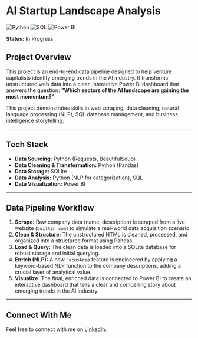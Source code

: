 # AI Startup Landscape Analysis

![Python](https://img.shields.io/badge/Python-3776AB?style=for-the-badge&logo=python&logoColor=white)
![SQL](https://img.shields.io/badge/SQLite-003B57?style=for-the-badge&logo=sqlite&logoColor=white)
![Power BI](https://img.shields.io/badge/Power%20BI-F2C811?style=for-the-badge&logo=powerbi&logoColor=black)

**Status:** In Progress


## Project Overview

This project is an end-to-end data pipeline designed to help venture capitalists identify emerging trends in the AI industry. It transforms unstructured web data into a clear, interactive Power BI dashboard that answers the question: **"Which sectors of the AI landscape are gaining the most momentum?"**

This project demonstrates skills in web scraping, data cleaning, natural language processing (NLP), SQL database management, and business intelligence storytelling.

---
## Tech Stack

* **Data Sourcing:** Python (Requests, BeautifulSoup)
* **Data Cleaning & Transformation:** Python (Pandas)
* **Data Storage:** SQLite
* **Data Analysis:** Python (NLP for categorization), SQL
* **Data Visualization:** Power BI

---
## Data Pipeline Workflow

1.  **Scrape:** Raw company data (name, description) is scraped from a live website (`builtin.com`) to simulate a real-world data acquisition scenario.
2.  **Clean & Structure:** The unstructured HTML is cleaned, processed, and organized into a structured format using Pandas.
3.  **Load & Query:** The clean data is loaded into a SQLite database for robust storage and initial querying.
4.  **Enrich (NLP):** A new `FocusArea` feature is engineered by applying a keyword-based NLP function to the company descriptions, adding a crucial layer of analytical value.
5.  **Visualize:** The final, enriched data is connected to Power BI to create an interactive dashboard that tells a clear and compelling story about emerging trends in the AI industry.

---
## Connect With Me
Feel free to connect with me on [LinkedIn](https://www.linkedin.com/in/bfrancis360/). 
